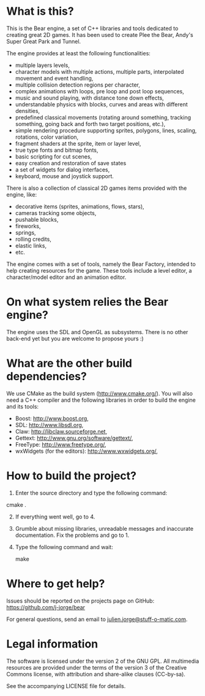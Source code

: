 What is this?
====

This is the Bear engine, a set of C++ libraries and tools dedicated to
creating great 2D games. It has been used to create Plee the Bear,
Andy's Super Great Park and Tunnel.

The engine provides at least the following functionalities:

- multiple layers levels,
- character models with multiple actions, multiple parts, interpolated
  movement and event handling,
- multiple collision detection regions per character,
- complex animations with loops, pre loop and post loop sequences,
- music and sound playing, with distance tone down effects,
- understandable physics with blocks, curves and areas with different
  densities,
- predefined classical movements (rotating around something, tracking
  something, going back and forth two target positions, etc.),
- simple rendering procedure supporting sprites, polygons, lines,
  scaling, rotations, color variation,
- fragment shaders at the sprite, item or layer level,
- true type fonts and bitmap fonts,
- basic scripting for cut scenes,
- easy creation and restoration of save states 
- a set of widgets for dialog interfaces,
- keyboard, mouse and joystick support.

There is also a collection of classical 2D games items provided with
the engine, like:

- decorative items (sprites, animations, flows, stars),
- cameras tracking some objects,
- pushable blocks,
- fireworks,
- springs,
- rolling credits,
- elastic links,
- etc.

The engine comes with a set of tools, namely the Bear Factory,
intended to help creating resources for the game. These tools include
a level editor, a character/model editor and an animation editor.

On what system relies the Bear engine?
====

The engine uses the SDL and OpenGL as subsystems. There is no other
back-end yet but you are welcome to propose yours :)

What are the other build dependencies?
====

We use CMake as the build system (http://www.cmake.org/). You will
also need a C++ compiler and the following libraries in order to build
the engine and its tools:

- Boost: http://www.boost.org,
- SDL: http://www.libsdl.org,
- Claw: http://libclaw.sourceforge.net,
- Gettext: http://www.gnu.org/software/gettext/,
- FreeType: http://www.freetype.org/,
- wxWidgets (for the editors): http://www.wxwidgets.org/,

How to build the project?
====

1. Enter the source directory and type the following command:

  cmake .

2. If everything went well, go to 4.
3. Grumble about missing libraries, unreadable messages and
inaccurate documentation. Fix the problems and go to 1.
4. Type the following command and wait:
 
   make

Where to get help?
====

Issues should be reported on the projects page on GitHub:
https://github.com/j-jorge/bear

For general questions, send an email to julien.jorge@stuff-o-matic.com. 

Legal information
====

The software is licensed under the version 2 of the GNU GPL. All
multimedia resources are provided under the terms of the version 3 of
the Creative Commons license, with attribution and share-alike clauses
(CC-by-sa).

See the accompanying LICENSE file for details.
